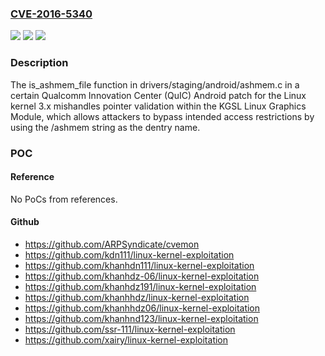 ### [CVE-2016-5340](https://cve.mitre.org/cgi-bin/cvename.cgi?name=CVE-2016-5340)
![](https://img.shields.io/static/v1?label=Product&message=n%2Fa&color=blue)
![](https://img.shields.io/static/v1?label=Version&message=n%2Fa&color=blue)
![](https://img.shields.io/static/v1?label=Vulnerability&message=n%2Fa&color=brighgreen)

### Description

The is_ashmem_file function in drivers/staging/android/ashmem.c in a certain Qualcomm Innovation Center (QuIC) Android patch for the Linux kernel 3.x mishandles pointer validation within the KGSL Linux Graphics Module, which allows attackers to bypass intended access restrictions by using the /ashmem string as the dentry name.

### POC

#### Reference
No PoCs from references.

#### Github
- https://github.com/ARPSyndicate/cvemon
- https://github.com/kdn111/linux-kernel-exploitation
- https://github.com/khanhdn111/linux-kernel-exploitation
- https://github.com/khanhdz-06/linux-kernel-exploitation
- https://github.com/khanhdz191/linux-kernel-exploitation
- https://github.com/khanhhdz/linux-kernel-exploitation
- https://github.com/khanhhdz06/linux-kernel-exploitation
- https://github.com/khanhnd123/linux-kernel-exploitation
- https://github.com/ssr-111/linux-kernel-exploitation
- https://github.com/xairy/linux-kernel-exploitation

